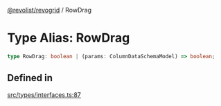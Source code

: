 [@revolist/revogrid](README.md) / RowDrag

# Type Alias: RowDrag

```ts
type RowDrag: boolean | (params: ColumnDataSchemaModel) => boolean;
```

## Defined in

[src/types/interfaces.ts:87](https://github.com/revolist/revogrid/blob/2a9402fdf050fa45d175b041168181a63cd72777/src/types/interfaces.ts#L87)
